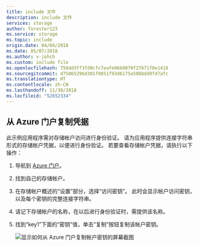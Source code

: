 ```yaml
---
title: include 文件
description: include 文件
services: storage
author: forester123
ms.service: storage
ms.topic: include
origin.date: 04/04/2018
ms.date: 05/07/2018
ms.author: v-johch
ms.custom: include file
ms.openlocfilehash: 756dd3ff3fd0cfc7eafe96b9070f27671f0e1416
ms.sourcegitcommit: d75065296d301f0851f93d6175a508bdd9fd7afc
ms.translationtype: HT
ms.contentlocale: zh-CN
ms.lasthandoff: 11/30/2018
ms.locfileid: "52652334"
---
```

## <a name="copy-your-credentials-from-the-azure-portal"></a>从 Azure 门户复制凭据

此示例应用程序需对存储帐户访问进行身份验证。 请为应用程序提供连接字符串形式的存储帐户凭据，以便进行身份验证。 若要查看存储帐户凭据，请执行以下操作：

1. 导航到 [Azure 门户](https://portal.azure.cn)。
2. 找到自己的存储帐户。
3. 在存储帐户概述的“设置”部分，选择“访问密钥”。 此时会显示帐户访问密钥，以及每个密钥的完整连接字符串。
4. 请记下存储帐户的名称，在以后进行身份验证时，需提供该名称。   
5. 找到“key1”下面的“密钥”值，单击“复制”按钮复制该帐户密钥。

    ![显示如何从 Azure 门户复制帐户密钥的屏幕截图](media/storage-copy-account-key-portal/portal-account-key.png)

